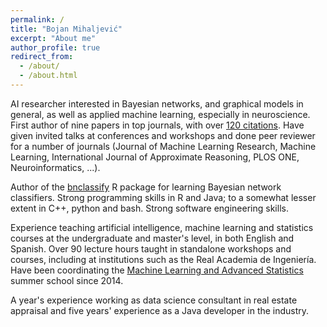 ```yaml
---
permalink: /
title: "Bojan Mihaljević"
excerpt: "About me"
author_profile: true
redirect_from: 
  - /about/
  - /about.html
---
```


AI researcher interested in Bayesian networks, and graphical models in general, as well as applied machine learning, especially in neuroscience. First author of nine papers in top journals, with over [120 citations](https://scholar.google.es/citations?user=o1ZNZlMAAAAJ&hl=es). Have given invited talks at conferences and workshops and done peer reviewer for a number of journals (Journal of Machine Learning Research, Machine Learning, International Journal of Approximate Reasoning, PLOS ONE, Neuroinformatics, ...).

Author of the [bnclassify](https://cran.r-project.org/web/packages/bnclassify/index.html) R package for learning Bayesian network classifiers. Strong programming skills in R and Java; to a somewhat lesser extent in C++, python and bash. Strong software engineering skills.

Experience teaching artificial intelligence, machine learning and statistics courses at the undergraduate and master's level, in both English and Spanish. Over 90 lecture hours taught in standalone workshops and courses, including at institutions such as the Real Academia de Ingenierı́a. Have been coordinating the [Machine Learning and Advanced Statistics](http://dia.fi.upm.es/es/MLAS) summer school since 2014. 

A year's experience working as data science consultant in real estate appraisal and five years' experience as a Java developer in the industry.
